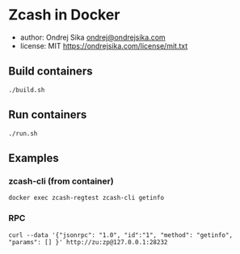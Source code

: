 # Zcash in Docker

- author: Ondrej Sika <ondrej@ondrejsika.com>
- license: MIT <https://ondrejsika.com/license/mit.txt>


## Build containers

```
./build.sh
```


## Run containers

```
./run.sh
```

## Examples

### zcash-cli (from container)

```
docker exec zcash-regtest zcash-cli getinfo
```


### RPC

```
curl --data '{"jsonrpc": "1.0", "id":"1", "method": "getinfo", "params": [] }' http://zu:zp@127.0.0.1:28232
```


